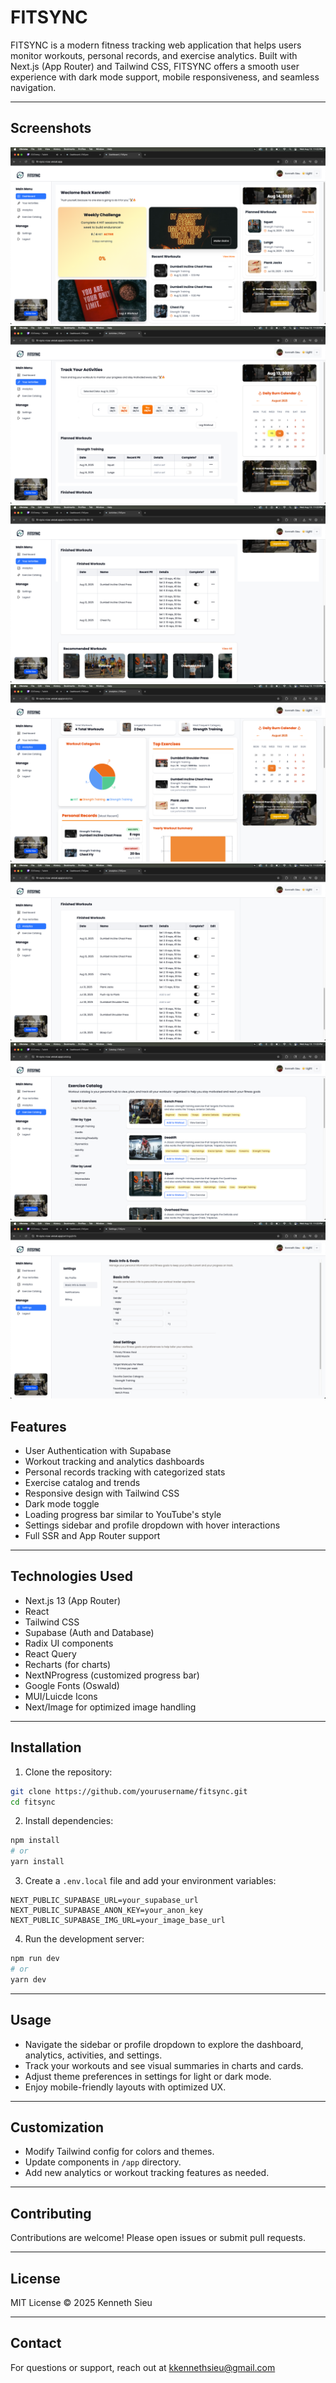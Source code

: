 # FITSYNC

FITSYNC is a modern fitness tracking web application that helps users monitor workouts, personal records, and exercise analytics. Built with Next.js (App Router) and Tailwind CSS, FITSYNC offers a smooth user experience with dark mode support, mobile responsiveness, and seamless navigation.

---

## Screenshots

![Dashboard Screenshot](public/screenshots/dashboardScreenshot.png)
![Activites Page Screenshot](public/screenshots/activitesScreenshot_1.png)
![Activites Page Screenshot](public/screenshots/activitesScreenshot_2.png)
![Analytics Screenshot](public/screenshots/analyticsScreenshot_1.png)
![Analytics Screenshot](public/screenshots/analyticsScreenshot_2.png)
![Catalog Screenshot](public/screenshots/catalogScreenshot.png)
![Settings Screenshot](public/screenshots/settingsScreenshot.png)

## Features

- User Authentication with Supabase
- Workout tracking and analytics dashboards
- Personal records tracking with categorized stats
- Exercise catalog and trends
- Responsive design with Tailwind CSS
- Dark mode toggle
- Loading progress bar similar to YouTube's style
- Settings sidebar and profile dropdown with hover interactions
- Full SSR and App Router support

---

## Technologies Used

- Next.js 13 (App Router)
- React
- Tailwind CSS
- Supabase (Auth and Database)
- Radix UI components
- React Query
- Recharts (for charts)
- NextNProgress (customized progress bar)
- Google Fonts (Oswald)
- MUI/Luicde Icons
- Next/Image for optimized image handling

---

## Installation

1. Clone the repository:

```bash
git clone https://github.com/yourusername/fitsync.git
cd fitsync
```

2. Install dependencies:

```bash
npm install
# or
yarn install
```

3. Create a `.env.local` file and add your environment variables:

```
NEXT_PUBLIC_SUPABASE_URL=your_supabase_url
NEXT_PUBLIC_SUPABASE_ANON_KEY=your_anon_key
NEXT_PUBLIC_SUPABASE_IMG_URL=your_image_base_url
```

4. Run the development server:

```bash
npm run dev
# or
yarn dev
```

---

## Usage

- Navigate the sidebar or profile dropdown to explore the dashboard, analytics, activities, and settings.
- Track your workouts and see visual summaries in charts and cards.
- Adjust theme preferences in settings for light or dark mode.
- Enjoy mobile-friendly layouts with optimized UX.

---

## Customization

- Modify Tailwind config for colors and themes.
- Update components in `/app` directory.
- Add new analytics or workout tracking features as needed.

---

## Contributing

Contributions are welcome! Please open issues or submit pull requests.

---

## License

MIT License © 2025 Kenneth Sieu

---

## Contact

For questions or support, reach out at kkennethsieu@gmail.com
